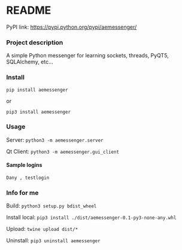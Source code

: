 # README #

PyPI link: https://pypi.python.org/pypi/aemessenger/

### Project description ###

A simple Python messenger for learning sockets, threads, PyQT5, SQLAlchemy, etc...

### Install ###

```pip install aemessenger```

or

```pip3 install aemessenger```

### Usage ###

Server: ```python3 -m aemessenger.server```


Qt Client: ```python3 -m aemessenger.gui_client```

#### Sample logins ####
```Dany , testlogin```

### Info for me ###
Build: ```python3 setup.py bdist_wheel```

Install local: ```pip3 install ./dist/aemessenger-0.1-py3-none-any.whl```

Upload: ```twine upload dist/*```

Uninstall: ```pip3 uninstall aemessenger```
